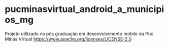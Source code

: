 # pucminasvirtual_android_a_municipios_mg

Projeto utilizado na pós graduação em desenvolvimento mobile da Puc Minas Virtual
https://www.apache.org/licenses/LICENSE-2.0
